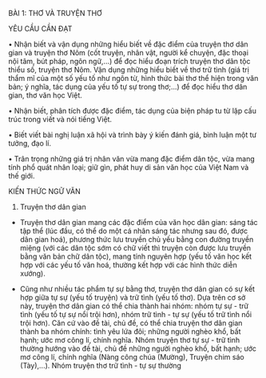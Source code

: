 BÀI 1: THƠ VÀ TRUYỆN THƠ

YÊU CẦU CẦN ĐẠT

• Nhận biết và vận dụng những hiểu biết về đặc điểm của truyện thơ dân gian và truyện thơ Nôm (cốt truyện, nhân vật, người kể chuyện, đặc thoại nội tâm, bút pháp, ngôn ngữ,...) để đọc hiểu đoạn trích truyện thơ dân tộc thiểu số, truyện thơ Nôm. Vận dụng những hiểu biết về thơ trữ tình (giá trị thẩm mĩ của một số yếu tố như ngôn từ, hình thức bài thơ thể hiện trong văn bản; ý nghĩa, tác dụng của yếu tố tự sự trong thơ;...) để đọc hiểu thơ dân gian, thơ văn học Việt.

• Nhận biết, phân tích được đặc điểm, tác dụng của biện pháp tu từ lặp cấu trúc trong viết và nói tiếng Việt.

• Biết viết bài nghị luận xã hội và trình bày ý kiến đánh giá, bình luận một tư tưởng, đạo lí.

• Trân trọng những giá trị nhân văn vừa mang đặc điểm dân tộc, vừa mang tính phổ quát nhân loại; giữ gìn, phát huy di sản văn học của Việt Nam và thế giới.

KIẾN THỨC NGỮ VĂN

1. Truyện thơ dân gian

- Truyện thơ dân gian mang các đặc điểm của văn học dân gian: sáng tác tập thể (lúc đầu, có thể do một cá nhân sáng tác nhưng sau đó, được dân gian hoá), phương thức lưu truyền chủ yếu bằng con đường truyền miệng (với các dân tộc sớm có chữ viết thì truyện còn được lưu truyền bằng văn bản chữ dân tộc), mang tính nguyên hợp (yếu tố văn học kết hợp với các yếu tố văn hoá, thường kết hợp với các hình thức diễn xướng).

- Cũng như nhiều tác phẩm tự sự bằng thơ, truyện thơ dân gian có sự kết hợp giữa tự sự (yếu tố truyện) và trữ tình (yếu tố thơ). Dựa trên cơ sở này, truyện thơ dân gian có thể chia thành hai nhóm: nhóm tự sự - trữ tình (yếu tố tự sự nổi trội hơn), nhóm trữ tình - tự sự (yếu tố trữ tình nổi trội hơn). Căn cứ vào đề tài, chủ đề, có thể chia truyện thơ dân gian thành ba nhóm chính: tình yêu lứa đôi; những người nghèo khổ, bất hạnh; ước mơ công lí, chính nghĩa. Nhóm truyện thơ tự sự - trữ tình thường hướng vào đề tài, chủ đề những người nghèo khổ, bất hạnh; ước mơ công lí, chính nghĩa (Nàng công chúa (Mường), Truyện chim sáo (Tày),...). Nhóm truyện thơ trữ tình - tự sự thường